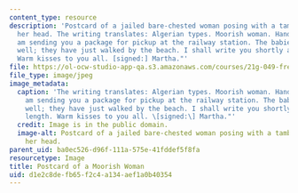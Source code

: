 ```yaml
---
content_type: resource
description: 'Postcard of a jailed bare-chested woman posing with a tambourine above
  her head. The writing translates: Algerian types. Moorish woman. Handwritten: "I
  am sending you a package for pickup at the railway station. The babies are doing
  well; they have just walked by the beach. I shall write you shortly at greater length.
  Warm kisses to you all. [signed:] Martha."'
file: https://ol-ocw-studio-app-qa.s3.amazonaws.com/courses/21g-049-french-photography-spring-2017/d1e2c8defb65f2c4a134aef1a0b40354_8.Tourism_Postcard-cropped_.jpg
file_type: image/jpeg
image_metadata:
  caption: 'The writing translates: Algerian types. Moorish woman. Handwritten: "I
    am sending you a package for pickup at the railway station. The babies are doing
    well; they have just walked by the beach. I shall write you shortly at greater
    length. Warm kisses to you all. \[signed:\] Martha."'
  credit: Image is in the public domain.
  image-alt: Postcard of a jailed bare-chested woman posing with a tambourine above
    her head.
parent_uid: ba0ec526-d96f-111a-575e-41fddef5f8fa
resourcetype: Image
title: Postcard of a Moorish Woman
uid: d1e2c8de-fb65-f2c4-a134-aef1a0b40354
---
```

